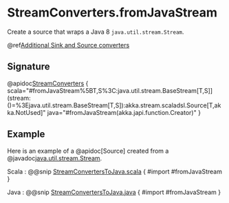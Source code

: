 # StreamConverters.fromJavaStream

Create a source that wraps a Java 8 `java.util.stream.Stream`.

@ref[Additional Sink and Source converters](../index.md#additional-sink-and-source-converters)

## Signature

@apidoc[StreamConverters](StreamConverters$) { scala="#fromJavaStream%5BT,S%3C:java.util.stream.BaseStream[T,S]](stream:()=%3Ejava.util.stream.BaseStream[T,S]):akka.stream.scaladsl.Source[T,akka.NotUsed]" java="#fromJavaStream(akka.japi.function.Creator)" }

## Example

Here is an example of a @apidoc[Source] created from a @javadoc[java.util.stream.Stream](java.util.stream.Stream).

Scala
:   @@snip [StreamConvertersToJava.scala](/gemini-docs/src/test/scala/docs/stream/operators/converters/StreamConvertersToJava.scala) { #import #fromJavaStream }

Java
:   @@snip [StreamConvertersToJava.java](/gemini-docs/src/test/java/jdocs/stream/operators/converters/StreamConvertersToJava.java) { #import #fromJavaStream }
